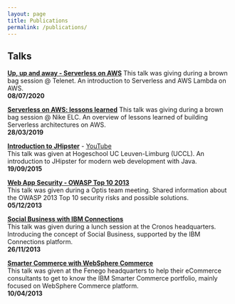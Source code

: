 ```yaml
---
layout: page
title: Publications
permalink: /publications/
---
```


## Talks

<a href="https://speakerdeck.com/drissamri/up-up-and-away-serverless-on-aws" target="_blank">**Up, up and away - Serverless on AWS**</a>
  This talk was giving during a brown bag session @ Telenet. An introduction to Serverless and AWS Lambda on AWS.  
**08/07/2020** 

<a href="https://speakerdeck.com/drissamri/serverless-lessons-learned-nike-brown-bag" target="_blank">**Serverless on AWS: lessons learned**</a>
  This talk was giving during a brown bag session @ Nike ELC. An overview of lessons learned of building Serverless architectures on AWS.  
**28/03/2019** 

[**Introduction to JHipster**](https://speakerdeck.com/drissamri/introduction-to-jhipster) - [YouTube](https://youtu.be/lKzdgmoWIBo?list=LLATE3uiONzGMbrNW-I2DDPw&t=1461
)  
  This talk was given at Hogeschool UC Leuven-Limburg (UCCL). An introduction to JHipster for modern web development with Java.    
**19/09/2015** 

[**Web App Security - OWASP Top 10 2013**](https://speakerdeck.com/drissamri/web-app-security-owasp-top-10-2013)  
  This talk was given during a Optis team meeting. Shared information about the OWASP 2013 Top 10 security risks and possible solutions.  
**05/12/2013**

[**Social Business with IBM Connections**](https://speakerdeck.com/drissamri/social-business-with-ibm-connections)  
  This talk was given during a lunch session at the Cronos headquarters. Introducing the concept of Social Business, supported by the IBM Connections platform.  
**26/11/2013** 

[**Smarter Commerce with WebSphere Commerce**](https://speakerdeck.com/drissamri/smarter-commerce-with-websphere-commerce)  
  This talk was given at the Fenego headquarters to help their eCommerce consultants to get to know the IBM Smarter Commerce portfolio, mainly focused on WebSphere Commerce platform.  
**10/04/2013**
